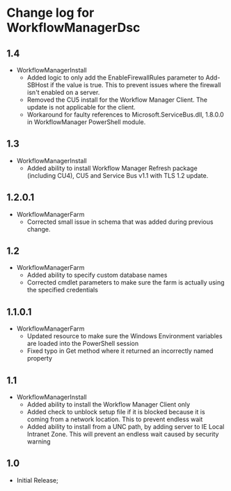 # Change log for WorkflowManagerDsc

## 1.4

* WorkflowManagerInstall
  * Added logic to only add the EnableFirewallRules parameter to Add-SBHost
    if the value is true. This to prevent issues where the firewall isn't
    enabled on a server.
  * Removed the CU5 install for the Workflow Manager Client. The update
    is not applicable for the client.
  * Workaround for faulty references to Microsoft.ServiceBus.dll, 1.8.0.0
    in WorkflowManager PowerShell module.

## 1.3

* WorkflowManagerInstall
  * Added ability to install Workflow Manager Refresh package (including
    CU4), CU5 and Service Bus v1.1 with TLS 1.2 update.

## 1.2.0.1

* WorkflowManagerFarm
  * Corrected small issue in schema that was added during previous change.

## 1.2

* WorkflowManagerFarm
  * Added ability to specify custom database names
  * Corrected cmdlet parameters to make sure the farm is actually using
    the specified credentials

## 1.1.0.1

* WorkflowManagerFarm
  * Updated resource to make sure the Windows Environment
    variables are loaded into the PowerShell session
  * Fixed typo in Get method where it returned an incorrectly
    named property

## 1.1

* WorkflowManagerInstall
  * Added ability to install the Workflow Manager Client only
  * Added check to unblock setup file if it is blocked because it is coming
    from a network location. This to prevent endless wait
  * Added ability to install from a UNC path, by adding server
    to IE Local Intranet Zone. This will prevent an endless wait
    caused by security warning

## 1.0

* Initial Release;
